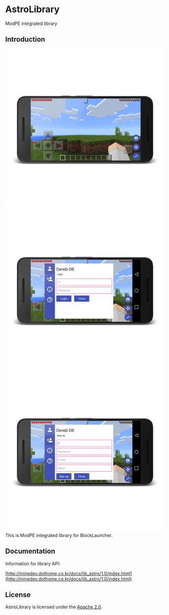 # AstroLibrary
ModPE integrated library

## Introduction
![main](res/img_main.png)
![login](res/img_login.png)
![sign up](res/img_sign_up.png)
This is ModPE integrated library for BlockLauncher.

## Documentation
Information for library API:

[http://minedev.dothome.co.kr/docs/lib_astro/1.0/index.html](http://minedev.dothome.co.kr/docs/lib_astro/1.0/index.html)

## License
AstroLibrary is licensed under the [Apache 2.0](./LICENSE).